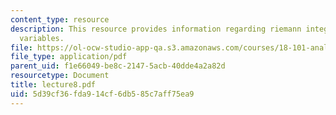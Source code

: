 ```yaml
---
content_type: resource
description: This resource provides information regarding riemann integral of several
  variables.
file: https://ol-ocw-studio-app-qa.s3.amazonaws.com/courses/18-101-analysis-ii-fall-2005/5d39cf36fda914cf6db585c7aff75ea9_lecture8.pdf
file_type: application/pdf
parent_uid: f1e66049-be8c-2147-5acb-40dde4a2a82d
resourcetype: Document
title: lecture8.pdf
uid: 5d39cf36-fda9-14cf-6db5-85c7aff75ea9
---
```

